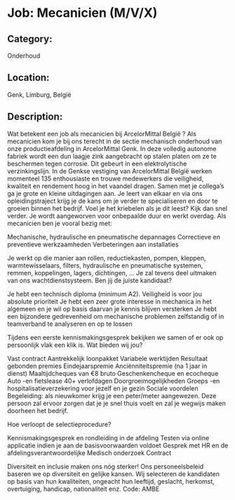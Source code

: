 # Job: Mecanicien (M/V/X)
## Category: 
Onderhoud
## Location: 
Genk, Limburg, België
## Description:
Wat betekent een job als mecanicien bij ArcelorMittal België ?
Als mecanicien kom je bij ons terecht in de sectie mechanisch onderhoud van onze productieafdeling in ArcelorMittal Genk. In deze volledig autonome fabriek wordt een dun laagje zink aangebracht op stalen platen om ze te beschermen tegen corrosie. Dit gebeurt in een elektrolytische verzinkingslijn.
In de Genkse vestiging van ArcelorMittal België werken momenteel 135 enthousiaste en trouwe medewerkers die veiligheid, kwaliteit en rendement hoog in het vaandel dragen.
Samen met je collega’s ga je grote en kleine uitdagingen aan. Je leert van elkaar en via ons opleidingstraject krijg je de kans om je verder te specialiseren en door te groeien binnen het bedrijf.
Voel je het kriebelen als je dit leest? Kijk dan snel verder.
Je wordt aangeworven voor onbepaalde duur en werkt overdag.
Als mecanicien ben je vooral bezig met:

Mechanische, hydraulische en pneumatische depannages
Correctieve en preventieve werkzaamheden
Verbeteringen aan installaties

Je werkt op die manier aan rollen, reductiekasten, pompen, kleppen, warmtewisselaars, filters, hydraulische en pneumatische systemen, remmen, koppelingen, lagers, dichtingen, …
Je zal tevens deel uitmaken van ons wachtdienstsysteem. 
 Ben jij de juiste kandidaat?

Je hebt een technisch diploma (minimum A2).
Veiligheid is voor jou absolute prioriteit
Je hebt een zeer grote interesse in mechanica in het algemeen en je wil op basis daarvan je kennis blijven versterken
Je hebt een bijzondere gedrevenheid om mechanische problemen zelfstandig of in teamverband te analyseren en op te lossen

 
Tijdens een eerste kennismakingsgesprek bekijken we samen of er ook op persoonlijk vlak een klik is.
Wat bieden wij jou?

Vast contract
Aantrekkelijk loonpakket
Variabele werktijden
Resultaat gebonden premies
Eindejaarspremie
Anciënniteitspremie (na 1 jaar in dienst)
Maaltijdcheques van €8 bruto
Geschenkencheque en ecocheque
Auto -en fietslease
40+ verlofdagen
Doorgroeimogelijkheden
Groeps -en hospitalisatieverzekering voor jezelf en je gezin
Sociale voordelen
Begeleiding: als nieuwkomer krijg je een peter/meter aangewezen. Deze persoon zal ervoor zorgen dat je je snel thuis voelt en zal je wegwijs maken doorheen het bedrijf.

Hoe verloopt de selectieprocedure?

Kennismakingsgesprek en rondleiding in de afdeling
Testen via online applicatie indien je aan de basisvoorwaarden voldoet
Gesprek met HR en de afdelingsverantwoordelijke
Medisch onderzoek
Contract

Diversiteit en inclusie maken ons nóg sterker!
Ons personeelsbeleid baseren we op diversiteit en gelijke kansen. Wij selecteren de kandidaten op basis van hun kwaliteiten, ongeacht hun leeftijd, geslacht, herkomst, overtuiging, handicap, nationaliteit enz.
Code: AMBE
